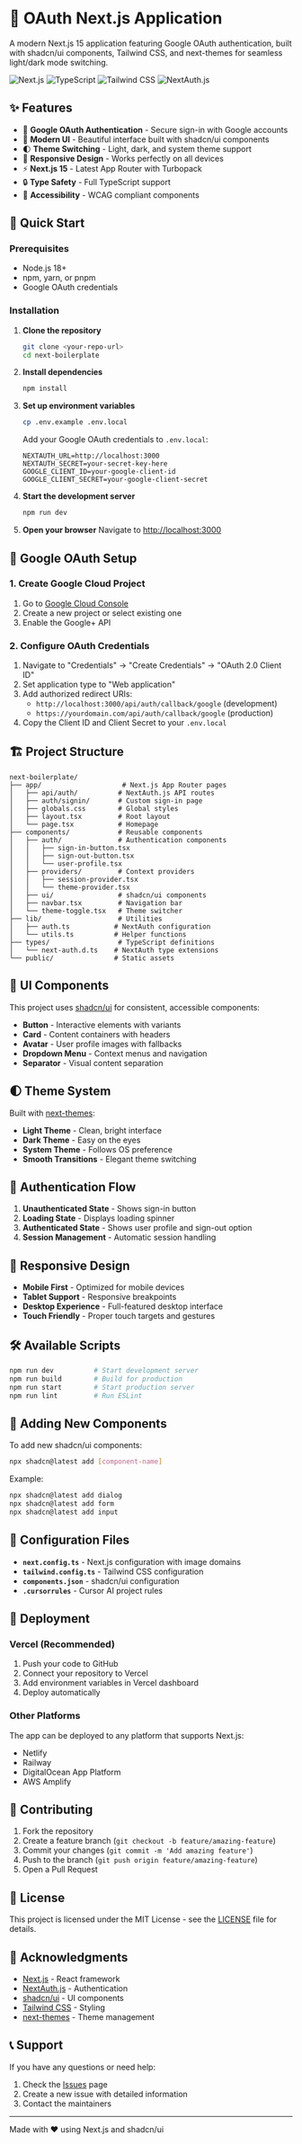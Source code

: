 # 🔐 OAuth Next.js Application

A modern Next.js 15 application featuring Google OAuth authentication, built with shadcn/ui components, Tailwind CSS, and next-themes for seamless light/dark mode switching.

![Next.js](https://img.shields.io/badge/Next.js-15.5.0-black?style=flat-square&logo=next.js)
![TypeScript](https://img.shields.io/badge/TypeScript-5.0-blue?style=flat-square&logo=typescript)
![Tailwind CSS](https://img.shields.io/badge/Tailwind_CSS-4.0-38B2AC?style=flat-square&logo=tailwind-css)
![NextAuth.js](https://img.shields.io/badge/NextAuth.js-4.24.11-000000?style=flat-square)

## ✨ Features

- 🔐 **Google OAuth Authentication** - Secure sign-in with Google accounts
- 🎨 **Modern UI** - Beautiful interface built with shadcn/ui components
- 🌓 **Theme Switching** - Light, dark, and system theme support
- 📱 **Responsive Design** - Works perfectly on all devices
- ⚡ **Next.js 15** - Latest App Router with Turbopack
- 🔒 **Type Safety** - Full TypeScript support
- 🎯 **Accessibility** - WCAG compliant components

## 🚀 Quick Start

### Prerequisites

- Node.js 18+
- npm, yarn, or pnpm
- Google OAuth credentials

### Installation

1. **Clone the repository**

   ```bash
   git clone <your-repo-url>
   cd next-boilerplate
   ```

2. **Install dependencies**

   ```bash
   npm install
   ```

3. **Set up environment variables**

   ```bash
   cp .env.example .env.local
   ```

   Add your Google OAuth credentials to `.env.local`:

   ```env
   NEXTAUTH_URL=http://localhost:3000
   NEXTAUTH_SECRET=your-secret-key-here
   GOOGLE_CLIENT_ID=your-google-client-id
   GOOGLE_CLIENT_SECRET=your-google-client-secret
   ```

4. **Start the development server**

   ```bash
   npm run dev
   ```

5. **Open your browser**
   Navigate to [http://localhost:3000](http://localhost:3000)

## 🔧 Google OAuth Setup

### 1. Create Google Cloud Project

1. Go to [Google Cloud Console](https://console.developers.google.com/)
2. Create a new project or select existing one
3. Enable the Google+ API

### 2. Configure OAuth Credentials

1. Navigate to "Credentials" → "Create Credentials" → "OAuth 2.0 Client ID"
2. Set application type to "Web application"
3. Add authorized redirect URIs:
   - `http://localhost:3000/api/auth/callback/google` (development)
   - `https://yourdomain.com/api/auth/callback/google` (production)
4. Copy the Client ID and Client Secret to your `.env.local`

## 🏗️ Project Structure

```
next-boilerplate/
├── app/                    # Next.js App Router pages
│   ├── api/auth/          # NextAuth.js API routes
│   ├── auth/signin/       # Custom sign-in page
│   ├── globals.css        # Global styles
│   ├── layout.tsx         # Root layout
│   └── page.tsx           # Homepage
├── components/            # Reusable components
│   ├── auth/              # Authentication components
│   │   ├── sign-in-button.tsx
│   │   ├── sign-out-button.tsx
│   │   └── user-profile.tsx
│   ├── providers/         # Context providers
│   │   ├── session-provider.tsx
│   │   └── theme-provider.tsx
│   ├── ui/                # shadcn/ui components
│   ├── navbar.tsx         # Navigation bar
│   └── theme-toggle.tsx   # Theme switcher
├── lib/                   # Utilities
│   ├── auth.ts           # NextAuth configuration
│   └── utils.ts          # Helper functions
├── types/                 # TypeScript definitions
│   └── next-auth.d.ts    # NextAuth type extensions
└── public/               # Static assets
```

## 🎨 UI Components

This project uses [shadcn/ui](https://ui.shadcn.com/) for consistent, accessible components:

- **Button** - Interactive elements with variants
- **Card** - Content containers with headers
- **Avatar** - User profile images with fallbacks
- **Dropdown Menu** - Context menus and navigation
- **Separator** - Visual content separation

## 🌓 Theme System

Built with [next-themes](https://github.com/pacocoursey/next-themes):

- **Light Theme** - Clean, bright interface
- **Dark Theme** - Easy on the eyes
- **System Theme** - Follows OS preference
- **Smooth Transitions** - Elegant theme switching

## 🔐 Authentication Flow

1. **Unauthenticated State** - Shows sign-in button
2. **Loading State** - Displays loading spinner
3. **Authenticated State** - Shows user profile and sign-out option
4. **Session Management** - Automatic session handling

## 📱 Responsive Design

- **Mobile First** - Optimized for mobile devices
- **Tablet Support** - Responsive breakpoints
- **Desktop Experience** - Full-featured desktop interface
- **Touch Friendly** - Proper touch targets and gestures

## 🛠️ Available Scripts

```bash
npm run dev          # Start development server
npm run build        # Build for production
npm run start        # Start production server
npm run lint         # Run ESLint
```

## 🧩 Adding New Components

To add new shadcn/ui components:

```bash
npx shadcn@latest add [component-name]
```

Example:

```bash
npx shadcn@latest add dialog
npx shadcn@latest add form
npx shadcn@latest add input
```

## 🔧 Configuration Files

- **`next.config.ts`** - Next.js configuration with image domains
- **`tailwind.config.ts`** - Tailwind CSS configuration
- **`components.json`** - shadcn/ui configuration
- **`.cursorrules`** - Cursor AI project rules

## 🚀 Deployment

### Vercel (Recommended)

1. Push your code to GitHub
2. Connect your repository to Vercel
3. Add environment variables in Vercel dashboard
4. Deploy automatically

### Other Platforms

The app can be deployed to any platform that supports Next.js:

- Netlify
- Railway
- DigitalOcean App Platform
- AWS Amplify

## 🤝 Contributing

1. Fork the repository
2. Create a feature branch (`git checkout -b feature/amazing-feature`)
3. Commit your changes (`git commit -m 'Add amazing feature'`)
4. Push to the branch (`git push origin feature/amazing-feature`)
5. Open a Pull Request

## 📄 License

This project is licensed under the MIT License - see the [LICENSE](LICENSE) file for details.

## 🙏 Acknowledgments

- [Next.js](https://nextjs.org/) - React framework
- [NextAuth.js](https://next-auth.js.org/) - Authentication
- [shadcn/ui](https://ui.shadcn.com/) - UI components
- [Tailwind CSS](https://tailwindcss.com/) - Styling
- [next-themes](https://github.com/pacocoursey/next-themes) - Theme management

## 📞 Support

If you have any questions or need help:

1. Check the [Issues](../../issues) page
2. Create a new issue with detailed information
3. Contact the maintainers

---

Made with ❤️ using Next.js and shadcn/ui
